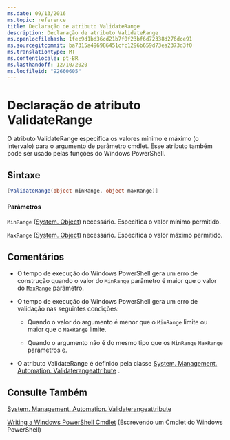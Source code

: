 ```yaml
---
ms.date: 09/13/2016
ms.topic: reference
title: Declaração de atributo ValidateRange
description: Declaração de atributo ValidateRange
ms.openlocfilehash: 1fec9d1bd36cd21b7f0f23bf6d72338d276dce91
ms.sourcegitcommit: ba7315a496986451cfc1296b659d73ea2373d3f0
ms.translationtype: MT
ms.contentlocale: pt-BR
ms.lasthandoff: 12/10/2020
ms.locfileid: "92660605"
---
```

# <a name="validaterange-attribute-declaration"></a>Declaração de atributo ValidateRange

O atributo ValidateRange especifica os valores mínimo e máximo (o intervalo) para o argumento de parâmetro cmdlet. Esse atributo também pode ser usado pelas funções do Windows PowerShell.

## <a name="syntax"></a>Sintaxe

```csharp
[ValidateRange(object minRange, object maxRange)]
```

#### <a name="parameters"></a>Parâmetros

`MinRange` ([System. Object](/dotnet/api/system.object)) necessário. Especifica o valor mínimo permitido.

`MaxRange` ([System. Object](/dotnet/api/system.object)) necessário. Especifica o valor máximo permitido.

## <a name="remarks"></a>Comentários

- O tempo de execução do Windows PowerShell gera um erro de construção quando o valor do `MinRange` parâmetro é maior que o valor do `MaxRange` parâmetro.

- O tempo de execução do Windows PowerShell gera um erro de validação nas seguintes condições:

  - Quando o valor do argumento é menor que o `MinRange` limite ou maior que o `MaxRange` limite.

  - Quando o argumento não é do mesmo tipo que os `MinRange` `MaxRange` parâmetros e.

- O atributo ValidateRange é definido pela classe [System. Management. Automation. Validaterangeattribute](/dotnet/api/System.Management.Automation.ValidateRangeAttribute) .

## <a name="see-also"></a>Consulte Também

[System. Management. Automation. Validaterangeattribute](/dotnet/api/System.Management.Automation.ValidateRangeAttribute)

[Writing a Windows PowerShell Cmdlet](./writing-a-windows-powershell-cmdlet.md) (Escrevendo um Cmdlet do Windows PowerShell)
